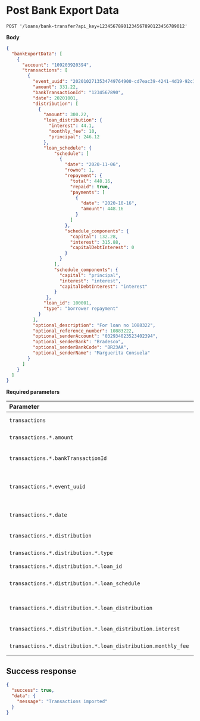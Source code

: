 # Post Bank Export Data

```http
POST '/loans/bank-transfer?api_key=12345678901234567890123456789012'
```

**Body**

```json
{
  "bankExportData": [
    {
      "account": "109203920394",
      "transactions": [
        {
          "event_uuid": "2020102713534749764900-cd7eac39-4241-4d19-92c1-46f6fbae68e0",
          "amount": 331.22,
          "bankTransactionId": "1234567890",
          "date": 20201001,
          "distribution": [
            {
              "amount": 300.22,
              "loan_distribution": {
                "interest": 44.1,
                "monthly_fee": 10,
                "principal": 246.12
              },
              "loan_schedule": {
                  "schedule": [
                    {
                      "date": "2020-11-06",
                      "rowno": 1,
                      "repayment": {
                        "total": 448.16,
                        "repaid": true,
                        "payments": [
                          {
                            "date": "2020-10-16",
                            "amount": 448.16
                          }
                        ]
                      },
                      "schedule_components": {
                        "capital": 132.28,
                        "interest": 315.88,
                        "capitalDebtInterest": 0
                      }
                    }
                  ],
                  "schedule_components": {
                    "capital": "principal",
                    "interest": "interest",
                    "capitalDebtInterest": "interest"
                  }
               },
              "loan_id": 100001,
              "type": "borrower repayment"
            }
          ],
          "optional_description": "For loan no 1088322",
          "optional_reference_number": 10883222,
          "optional_senderAccount": "032934023523402394",
          "optional_senderBank": "Bradesco",
          "optional_senderBankCode": "BR23AA",
          "optional_senderName": "Marguerita Consuela"
        }
      ]
    }
  ]
}
```

**Required parameters**

| Parameter | Type | Description |
| :--- | :--- | :--- |
| `transactions` | `array` | Transactions list |
| `transactions.*.amount` | `numeric` | Transaction amount |,
| `transactions.*.bankTransactionId` | `numeric` | Transaction ID from Bank |,
| `transactions.*.event_uuid` | `numeric` | Event UUID (Received from Income) |,
| `transactions.*.date` | `numeric` | Transaction date. Format: Ymd |,
| `transactions.*.distribution` | `array` | Distribution data |,
| `transactions.*.distribution.*.type` | `string` | Distribution type |,
| `transactions.*.distribution.*.loan_id` | `numeric` | Loan ID |,
| `transactions.*.distribution.*.loan_schedule` | `array` | See [loan schedule description](./classificators/loan_schedule.md) |,
| `transactions.*.distribution.*.loan_distribution` | `array` | Loan distributions list |,
| `transactions.*.distribution.*.loan_distribution.interest` | `numeric` | Interest amount |,
| `transactions.*.distribution.*.loan_distribution.monthly_fee` | `numeric` | Monthly fee amount |,

## Success response

```json
{
  "success": true,
  "data": {
    "message": "Transactions imported"
  }
}
```